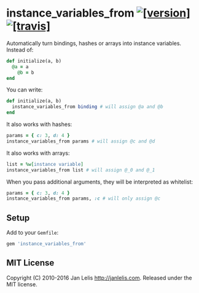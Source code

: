 # instance_variables_from [![[version]](https://badge.fury.io/rb/instance_variables_from.svg)](http://badge.fury.io/rb/instance_variables_from)  [![[travis]](https://travis-ci.org/janlelis/instance_variables_from.png)](https://travis-ci.org/janlelis/instance_variables_from)

Automatically turn bindings, hashes or arrays into instance variables. Instead of:

```ruby
def initialize(a, b)
  @a = a
	@b = b
end
```

You can write:

```ruby
def initialize(a, b)
  instance_variables_from binding # will assign @a and @b
end
```

It also works with hashes:

```ruby
params = { c: 3, d: 4 }
instance_variables_from params # will assign @c and @d
```

It also works with arrays:

```ruby
list = %w[instance variable]
instance_variables_from list # will assign @_0 and @_1
```

When you pass additional arguments, they will be interpreted as whitelist:

```ruby
params = { c: 3, d: 4 }
instance_variables_from params, :c # will only assign @c
```

## Setup

Add to your `Gemfile`:

```ruby
gem 'instance_variables_from'
```


## MIT License

Copyright (C) 2010-2016 Jan Lelis <http://janlelis.com>. Released under the MIT license.
